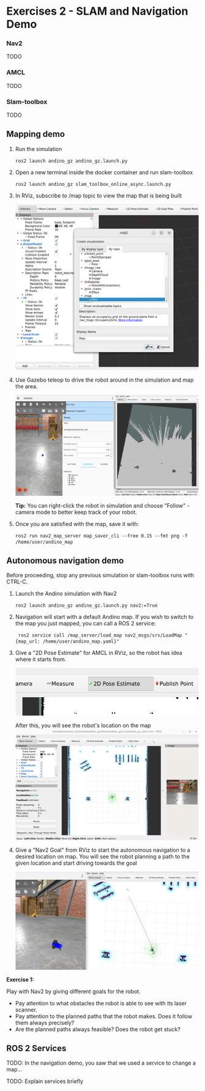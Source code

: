 # Exercises 2 - SLAM and Navigation Demo

### Nav2
TODO

### AMCL
TODO

### Slam-toolbox
TODO

## Mapping demo

1. Run the simulation

    ```commandline
    ros2 launch andino_gz andino_gz.launch.py
    ```

1. Open a new terminal inside the docker container and run slam-toolbox
    
    ```commandline
    ros2 launch andino_gz slam_toolbox_online_async.launch.py
    ```
1. In RViz, subscribe to /map topic to view the map that is being built
    
    ![subscribe_to_map_topic.png](../images/subscribe_to_map_topic.png)

1. Use Gazebo teleop to drive the robot around in the simulation and map the area.

    ![mapping_demo.png](../images/mapping_demo.png)

    **Tip:** You can right-click the robot in simulation and choose "Follow" -camera mode to better keep track of your robot.

1. Once you are satisfied with the map, save it with:
    ```commandline
    ros2 run nav2_map_server map_saver_cli --free 0.15 --fmt png -f /home/user/andino_map
    ```

## Autonomous navigation demo

Before proceeding, stop any previous simulation or slam-toolbox runs with CTRL-C.

1. Launch the Andino simulation with Nav2
    ```commandline
    ros2 launch andino_gz andino_gz.launch.py nav2:=True
    ```

1. Navigation will start with a default Andino map. If you wish to switch to the map you just mapped, you can call a ROS 2 service:
   ```commandline
    ros2 service call /map_server/load_map nav2_msgs/srv/LoadMap "{map_url: /home/user/andino_map.yaml}"
   ```

1. Give a "2D Pose Estimate" for AMCL in RViz, so the robot has idea where it starts from.

    ![img.png](../images/pose_estimate.png)

    After this, you will see the robot's location on the map
    ![nav2_demo_with_pose_estimate.png](../images/nav2_demo_with_pose_estimate.png)
1. Give a "Nav2 Goal" from RViz to start the autonomous navigation to a desired location on map. You will see the robot planning a path to the given location and start driving towards the goal
    
    ![nav2_goal.png](../images/nav2_goal.png)


**Exercise 1:**

Play with Nav2 by giving different goals for the robot.
* Pay attention to what obstacles the robot is able to see with its laser scanner.
* Pay attention to the planned paths that the robot makes. Does it follow them always precisely?
* Are the planned paths always feasible? Does the robot get stuck?


## ROS 2 Services

TODO: In the navigation demo, you saw that we used a service to change a map...

TODO: Explain services briefly
